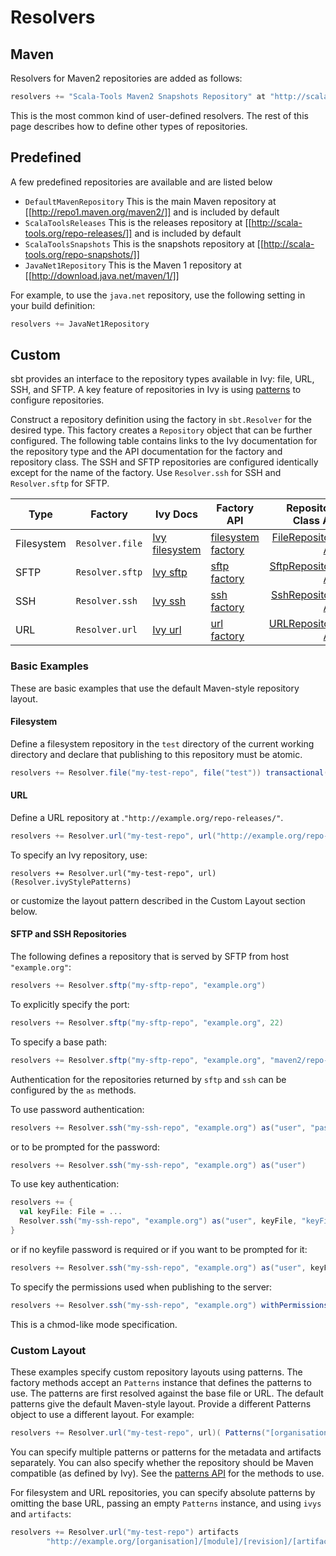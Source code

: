 [patterns]: http://ant.apache.org/ivy/history/latest-milestone/concept.html#patterns
[Patterns API]: http://harrah.github.com/xsbt/latest/api/sbt/Patterns$.html
[Ivy filesystem]: http://ant.apache.org/ivy/history/latest-milestone/resolver/filesystem.html (Ivy)
[filesystem factory]: http://harrah.github.com/xsbt/latest/api/sbt/Resolver$$file$.html
[FileRepository API]: http://harrah.github.com/xsbt/latest/api/sbt/FileRepository.html
[Ivy sftp]: http://ant.apache.org/ivy/history/latest-milestone/resolver/sftp.html
[sftp factory]: http://harrah.github.com/xsbt/latest/api/sbt/Resolver$$Define.html
[SftpRepository API]: http://harrah.github.com/xsbt/latest/api/sbt/SftpRepository.html
[Ivy ssh]: http://ant.apache.org/ivy/history/latest-milestone/resolver/ssh.html
[ssh factory]: http://harrah.github.com/xsbt/latest/api/sbt/Resolver$$Define.html
[SshRepository API]: http://harrah.github.com/xsbt/latest/api/sbt/SshRepository.html
[Ivy url]: http://ant.apache.org/ivy/history/latest-milestone/resolver/url.html
[url factory]: http://harrah.github.com/xsbt/latest/api/sbt/Resolver$$url$.html
[URLRepository API]: http://harrah.github.com/xsbt/latest/api/sbt/URLRepository.html

# Resolvers

## Maven

Resolvers for Maven2 repositories are added as follows:

```scala
resolvers += "Scala-Tools Maven2 Snapshots Repository" at "http://scala-tools.org/repo-snapshots"
```
This is the most common kind of user-defined resolvers. The rest of this page describes how to define other types of repositories. 

## Predefined

A few predefined repositories are available and are listed below

* `DefaultMavenRepository`
 This is the main Maven repository at [[http://repo1.maven.org/maven2/]] and is included by default
* `ScalaToolsReleases`
 This is the releases repository at [[http://scala-tools.org/repo-releases/]] and is included by default
* `ScalaToolsSnapshots`
 This is the snapshots repository at [[http://scala-tools.org/repo-snapshots/]]
* `JavaNet1Repository`
 This is the Maven 1 repository at [[http://download.java.net/maven/1/]]

For example, to use the `java.net` repository, use the following setting in your build definition:

```scala
resolvers += JavaNet1Repository
```

## Custom

sbt provides an interface to the repository types available in Ivy: file, URL, SSH, and SFTP.  A key feature of repositories in Ivy is using [patterns] to configure repositories.

Construct a repository definition using the factory in `sbt.Resolver` for the desired type.  This factory creates a `Repository` object that can be further configured.  The following table contains links to the Ivy documentation for the repository type and the API documentation for the factory and repository class.  The SSH and SFTP repositories are configured identically except for the name of the factory.  Use `Resolver.ssh` for SSH and `Resolver.sftp` for SFTP.

Type | Factory | Ivy Docs | Factory API | Repository Class API
-----|---------|----------|-------------|---------------------:
Filesystem | `Resolver.file` | [Ivy filesystem] | [filesystem factory] | [FileRepository API]</td>
SFTP | `Resolver.sftp` | [Ivy sftp] | [sftp factory] | [SftpRepository API]</td>
SSH | `Resolver.ssh` | [Ivy ssh] | [ssh factory] | [SshRepository API]</td>
URL | `Resolver.url` | [Ivy url] | [url factory] | [URLRepository API]</td>

### Basic Examples

These are basic examples that use the default Maven-style repository layout.

#### Filesystem

Define a filesystem repository in the `test` directory  of the current working directory and declare that publishing to this repository must be atomic.

```scala
resolvers += Resolver.file("my-test-repo", file("test")) transactional()
```

#### URL

Define a URL repository at .`"http://example.org/repo-releases/"`.

```scala
resolvers += Resolver.url("my-test-repo", url("http://example.org/repo-releases/"))
```

To specify an Ivy repository, use:

```
resolvers += Resolver.url("my-test-repo", url)(Resolver.ivyStylePatterns)
```

or customize the layout pattern described in the Custom Layout section below.

#### SFTP and SSH Repositories

The following defines a repository that is served by SFTP from host `"example.org"`:

```scala
resolvers += Resolver.sftp("my-sftp-repo", "example.org")
```

To explicitly specify the port:

```scala
resolvers += Resolver.sftp("my-sftp-repo", "example.org", 22)
```

To specify a base path:

```scala
resolvers += Resolver.sftp("my-sftp-repo", "example.org", "maven2/repo-releases/")
```

Authentication for the repositories returned by `sftp` and `ssh` can be configured by the `as` methods.

To use password authentication:

```scala
resolvers += Resolver.ssh("my-ssh-repo", "example.org") as("user", "password")
```

or to be prompted for the password:

```scala
resolvers += Resolver.ssh("my-ssh-repo", "example.org") as("user")
```

To use key authentication:

```scala
resolvers += {
  val keyFile: File = ...
  Resolver.ssh("my-ssh-repo", "example.org") as("user", keyFile, "keyFilePassword")
}
```

or if no keyfile password is required or if you want to be prompted for it:

```scala
resolvers += Resolver.ssh("my-ssh-repo", "example.org") as("user", keyFile)
```

To specify the permissions used when publishing to the server:

```scala
resolvers += Resolver.ssh("my-ssh-repo", "example.org") withPermissions("0644")
```

This is a chmod-like mode specification.

### Custom Layout

These examples specify custom repository layouts using patterns.  The factory methods accept an `Patterns` instance that defines the patterns to use.  The patterns are first resolved against the base file or URL.  The default patterns give the default Maven-style layout.  Provide a different Patterns object to use a different layout.  For example:

```scala
resolvers += Resolver.url("my-test-repo", url)( Patterns("[organisation]/[module]/[revision]/[artifact].[ext]") )
```

You can specify multiple patterns or patterns for the metadata and artifacts separately.  You can also specify whether the repository should be Maven compatible (as defined by Ivy).  See the [patterns API] for the methods to use.

For filesystem and URL repositories, you can specify absolute patterns by omitting the base URL, passing an empty `Patterns` instance, and using `ivys` and `artifacts`:

```scala
resolvers += Resolver.url("my-test-repo") artifacts
        "http://example.org/[organisation]/[module]/[revision]/[artifact].[ext]"
```
